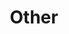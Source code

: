 ---
layout: page
title: Other
nav: false
nav_order: 6
dropdown: true
children:
    # - title: ArxivSpot
    #   permalink: /arxiv/
    # - title: Notes
    #   permalink: /notes/
    # - title: divider
---